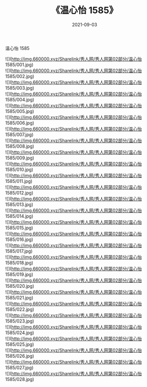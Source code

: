 ﻿---
layout: post
title:  《温心怡 1585》
date:   2021-09-03
img: http://img.660000.xyz/Sharelink/秀人网/秀人网第02部分/温心怡 1585/000.jpg
categories: [美女, 清纯, 唯美]
---

温心怡 1585

  ![](http://img.660000.xyz/Sharelink/秀人网/秀人网第02部分/温心怡 1585/001.jpg) <br> ![](http://img.660000.xyz/Sharelink/秀人网/秀人网第02部分/温心怡 1585/002.jpg) <br> ![](http://img.660000.xyz/Sharelink/秀人网/秀人网第02部分/温心怡 1585/003.jpg) <br> ![](http://img.660000.xyz/Sharelink/秀人网/秀人网第02部分/温心怡 1585/004.jpg) <br> ![](http://img.660000.xyz/Sharelink/秀人网/秀人网第02部分/温心怡 1585/005.jpg) <br> ![](http://img.660000.xyz/Sharelink/秀人网/秀人网第02部分/温心怡 1585/006.jpg) <br> ![](http://img.660000.xyz/Sharelink/秀人网/秀人网第02部分/温心怡 1585/007.jpg) <br> ![](http://img.660000.xyz/Sharelink/秀人网/秀人网第02部分/温心怡 1585/008.jpg) <br> ![](http://img.660000.xyz/Sharelink/秀人网/秀人网第02部分/温心怡 1585/009.jpg) <br> ![](http://img.660000.xyz/Sharelink/秀人网/秀人网第02部分/温心怡 1585/010.jpg) <br> ![](http://img.660000.xyz/Sharelink/秀人网/秀人网第02部分/温心怡 1585/011.jpg) <br> ![](http://img.660000.xyz/Sharelink/秀人网/秀人网第02部分/温心怡 1585/012.jpg) <br> ![](http://img.660000.xyz/Sharelink/秀人网/秀人网第02部分/温心怡 1585/013.jpg) <br> ![](http://img.660000.xyz/Sharelink/秀人网/秀人网第02部分/温心怡 1585/014.jpg) <br> ![](http://img.660000.xyz/Sharelink/秀人网/秀人网第02部分/温心怡 1585/015.jpg) <br> ![](http://img.660000.xyz/Sharelink/秀人网/秀人网第02部分/温心怡 1585/016.jpg) <br> ![](http://img.660000.xyz/Sharelink/秀人网/秀人网第02部分/温心怡 1585/017.jpg) <br> ![](http://img.660000.xyz/Sharelink/秀人网/秀人网第02部分/温心怡 1585/018.jpg) <br> ![](http://img.660000.xyz/Sharelink/秀人网/秀人网第02部分/温心怡 1585/019.jpg) <br> ![](http://img.660000.xyz/Sharelink/秀人网/秀人网第02部分/温心怡 1585/020.jpg) <br> ![](http://img.660000.xyz/Sharelink/秀人网/秀人网第02部分/温心怡 1585/021.jpg) <br> ![](http://img.660000.xyz/Sharelink/秀人网/秀人网第02部分/温心怡 1585/022.jpg) <br> ![](http://img.660000.xyz/Sharelink/秀人网/秀人网第02部分/温心怡 1585/023.jpg) <br> ![](http://img.660000.xyz/Sharelink/秀人网/秀人网第02部分/温心怡 1585/024.jpg) <br> ![](http://img.660000.xyz/Sharelink/秀人网/秀人网第02部分/温心怡 1585/025.jpg) <br> ![](http://img.660000.xyz/Sharelink/秀人网/秀人网第02部分/温心怡 1585/026.jpg) <br> ![](http://img.660000.xyz/Sharelink/秀人网/秀人网第02部分/温心怡 1585/027.jpg) <br> ![](http://img.660000.xyz/Sharelink/秀人网/秀人网第02部分/温心怡 1585/028.jpg) <br>